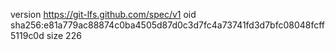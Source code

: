 version https://git-lfs.github.com/spec/v1
oid sha256:e81a779ac88874c0ba4505d87d0c3d7fc4a73741fd3d7bfc08048fcff5119c0d
size 226
